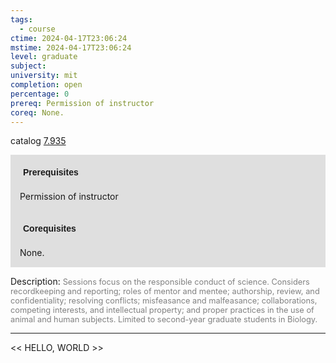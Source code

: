 ```yaml
---
tags:
  - course
ctime: 2024-04-17T23:06:24
mstime: 2024-04-17T23:06:24
level: graduate
subject: 
university: mit
completion: open
percentage: 0
prereq: Permission of instructor
coreq: None.
---
```


catalog [7.935](http://student.mit.edu/catalog/m7a.html#7.935)

<span style="display: block; padding: 15px; background-color: rgb(100, 100, 100, 0.2);"><font id="m_prereq3667_0" style="display: block; font-family: Arial, sans-serif; font-weight: bold; padding: 5px">Prerequisites</font><br><span id="prereq3667_0">Permission of instructor</span></span>
<span style="display: block; padding: 15px; background-color: rgb(100, 100, 100, 0.2);"><font id="m_coreq3667_0" style="display: block; font-family: Arial, sans-serif; font-weight: bold; padding: 5px">Corequisites</font><br><span id="coreq3667_0">None.</span></span>

<font style="">Description:</font>
<font style="color: grey; font-size: 0.8rem;">Sessions focus on the responsible conduct of science. Considers recordkeeping and reporting; roles of mentor and mentee; authorship, review, and confidentiality; resolving conflicts; misfeasance and malfeasance; collaborations, competing interests, and intellectual property; and proper practices in the use of animal and human subjects. Limited to second-year graduate students in Biology.</font>



---

<< HELLO, WORLD >>

